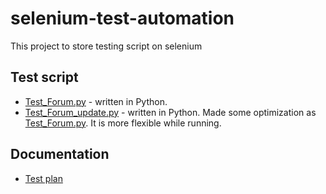 # selenium-test-automation

This project to store testing script on selenium 

## Test script
- [Test_Forum.py](src/Test_Forum.py) - written in Python. 
- [Test_Forum_update.py](src/Test_Forum_update.py) - written in Python. Made some optimization as [Test_Forum.py](src/Test_Forum.py). It is more flexible while running.

## Documentation
- [Test plan](doc/TestPlan.md)
